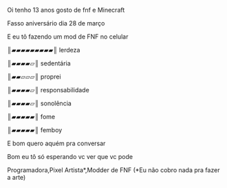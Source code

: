 Oi tenho 13 anos gosto de fnf e Minecraft

Fasso aniversário dia 28 de março

E eu tô fazendo um mod de FNF no celular

║▰▰▰▰▰▰▰▰▰║ lerdeza

║▰▰▰▰▱║ sedentária

║▰▰▱▱▱║ proprei

║▰▰▰▰▱║ responsabilidade

║▰▰▰▰▱║ sonolência

║▰▰▰▰▰║ fome

║▰▰▰▰▰║ femboy

E bom quero aquém pra conversar

Bom eu tô só esperando vc ver que vc pode

Programadora,Pixel Artista*,Modder de FNF
(*Eu não cobro nada pra fazer a arte)

